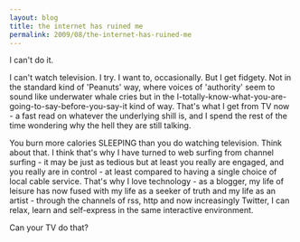 ```yaml
---
layout: blog
title: the internet has ruined me
permalink: 2009/08/the-internet-has-ruined-me
---
```


<p>I can't do it.</p>
<p>I can't watch television. I try. I want to, occasionally. But I get fidgety. Not in the standard kind of 'Peanuts' way, where voices of 'authority' seem to sound like underwater whale cries but in the I-totally-know-what-you-are-going-to-say-before-you-say-it kind of way. That's what I get from TV now - a fast read on whatever the underlying shill is, and I spend the rest of the time wondering why the hell they are still talking.</p>
<p>You burn more calories SLEEPING than you do watching television. Think about that. I think that's why I have turned to web surfing from channel surfing - it may be just as tedious but at least you really are engaged, and you really are in control - at least compared to having a single choice of local cable service. That's why I love technology - as a blogger, my life of leisure has now fused with my life as a seeker of truth and my life as an artist - through the channels of rss, http and now increasingly Twitter, I can relax, learn and self-express in the same interactive environment.</p>
<p>Can your TV do that?</p>
